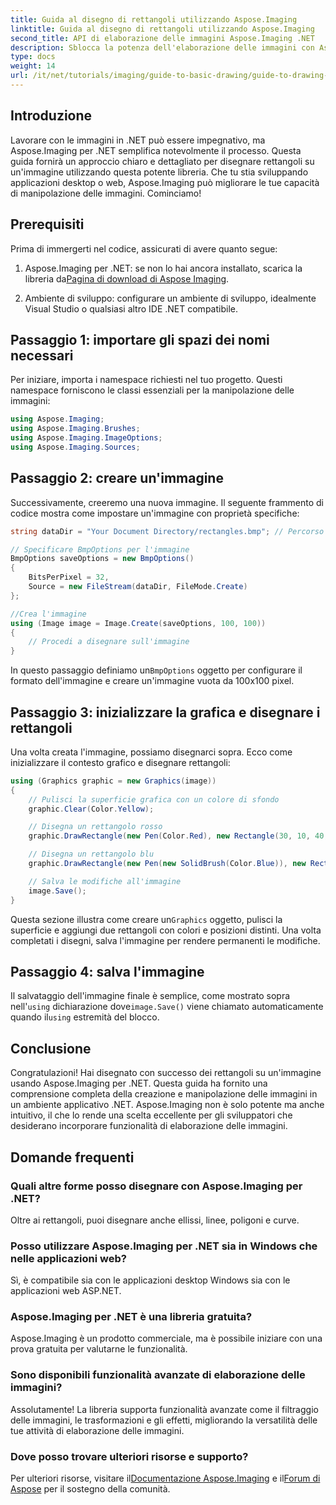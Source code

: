 ```yaml
---
title: Guida al disegno di rettangoli utilizzando Aspose.Imaging
linktitle: Guida al disegno di rettangoli utilizzando Aspose.Imaging
second_title: API di elaborazione delle immagini Aspose.Imaging .NET
description: Sblocca la potenza dell'elaborazione delle immagini con Aspose.Imaging per .NET in questa guida completa. Scopri come creare e manipolare le immagini, concentrandoti in particolare sul disegno di rettangoli con colori e dimensioni personalizzati.
type: docs
weight: 14
url: /it/net/tutorials/imaging/guide-to-basic-drawing/guide-to-drawing-rectangle/
---
```

## Introduzione

Lavorare con le immagini in .NET può essere impegnativo, ma Aspose.Imaging per .NET semplifica notevolmente il processo. Questa guida fornirà un approccio chiaro e dettagliato per disegnare rettangoli su un'immagine utilizzando questa potente libreria. Che tu stia sviluppando applicazioni desktop o web, Aspose.Imaging può migliorare le tue capacità di manipolazione delle immagini. Cominciamo!

## Prerequisiti

Prima di immergerti nel codice, assicurati di avere quanto segue:

1.  Aspose.Imaging per .NET: se non lo hai ancora installato, scarica la libreria da[Pagina di download di Aspose Imaging](https://releases.aspose.com/imaging/net/).

2. Ambiente di sviluppo: configurare un ambiente di sviluppo, idealmente Visual Studio o qualsiasi altro IDE .NET compatibile.

## Passaggio 1: importare gli spazi dei nomi necessari

Per iniziare, importa i namespace richiesti nel tuo progetto. Questi namespace forniscono le classi essenziali per la manipolazione delle immagini:

```csharp
using Aspose.Imaging;
using Aspose.Imaging.Brushes;
using Aspose.Imaging.ImageOptions;
using Aspose.Imaging.Sources;
```

## Passaggio 2: creare un'immagine

Successivamente, creeremo una nuova immagine. Il seguente frammento di codice mostra come impostare un'immagine con proprietà specifiche:

```csharp
string dataDir = "Your Document Directory/rectangles.bmp"; // Percorso in cui verrà salvata l'immagine

// Specificare BmpOptions per l'immagine
BmpOptions saveOptions = new BmpOptions()
{
    BitsPerPixel = 32,
    Source = new FileStream(dataDir, FileMode.Create)
};

//Crea l'immagine
using (Image image = Image.Create(saveOptions, 100, 100))
{
    // Procedi a disegnare sull'immagine
}
```

 In questo passaggio definiamo un`BmpOptions` oggetto per configurare il formato dell'immagine e creare un'immagine vuota da 100x100 pixel.

## Passaggio 3: inizializzare la grafica e disegnare i rettangoli

Una volta creata l'immagine, possiamo disegnarci sopra. Ecco come inizializzare il contesto grafico e disegnare rettangoli:

```csharp
using (Graphics graphic = new Graphics(image))
{
    // Pulisci la superficie grafica con un colore di sfondo
    graphic.Clear(Color.Yellow);

    // Disegna un rettangolo rosso
    graphic.DrawRectangle(new Pen(Color.Red), new Rectangle(30, 10, 40, 80));

    // Disegna un rettangolo blu
    graphic.DrawRectangle(new Pen(new SolidBrush(Color.Blue)), new Rectangle(10, 30, 80, 40));

    // Salva le modifiche all'immagine
    image.Save();
}
```

 Questa sezione illustra come creare un`Graphics` oggetto, pulisci la superficie e aggiungi due rettangoli con colori e posizioni distinti. Una volta completati i disegni, salva l'immagine per rendere permanenti le modifiche.

## Passaggio 4: salva l'immagine

 Il salvataggio dell'immagine finale è semplice, come mostrato sopra nell'`using` dichiarazione dove`image.Save()` viene chiamato automaticamente quando il`using` estremità del blocco.

## Conclusione

Congratulazioni! Hai disegnato con successo dei rettangoli su un'immagine usando Aspose.Imaging per .NET. Questa guida ha fornito una comprensione completa della creazione e manipolazione delle immagini in un ambiente applicativo .NET. Aspose.Imaging non è solo potente ma anche intuitivo, il che lo rende una scelta eccellente per gli sviluppatori che desiderano incorporare funzionalità di elaborazione delle immagini.

## Domande frequenti

### Quali altre forme posso disegnare con Aspose.Imaging per .NET?
Oltre ai rettangoli, puoi disegnare anche ellissi, linee, poligoni e curve.

### Posso utilizzare Aspose.Imaging per .NET sia in Windows che nelle applicazioni web?
Sì, è compatibile sia con le applicazioni desktop Windows sia con le applicazioni web ASP.NET.

### Aspose.Imaging per .NET è una libreria gratuita?
Aspose.Imaging è un prodotto commerciale, ma è possibile iniziare con una prova gratuita per valutarne le funzionalità.

### Sono disponibili funzionalità avanzate di elaborazione delle immagini?
Assolutamente! La libreria supporta funzionalità avanzate come il filtraggio delle immagini, le trasformazioni e gli effetti, migliorando la versatilità delle tue attività di elaborazione delle immagini.

### Dove posso trovare ulteriori risorse e supporto?
 Per ulteriori risorse, visitare il[Documentazione Aspose.Imaging](https://reference.aspose.com/imaging/net/) e il[Forum di Aspose](https://forum.aspose.com/) per il sostegno della comunità.